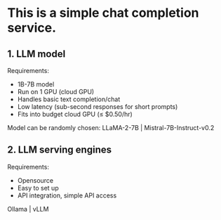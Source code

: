 # This is a simple chat completion service.

## 1. LLM model

Requirements:
- 1B-7B model
- Run on 1 GPU (cloud GPU)
- Handles basic text completion/chat
- Low latency (sub-second responses for short prompts)
- Fits into budget cloud GPU (≤ $0.50/hr)

Model can be randomly chosen:
LLaMA-2-7B | Mistral-7B-Instruct-v0.2

## 2. LLM serving engines

Requirements:
- Opensource
- Easy to set up
- API integration, simple API access

Ollama | vLLM

